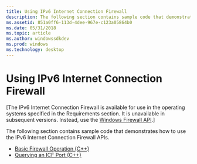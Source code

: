 ```yaml
---
title: Using IPv6 Internet Connection Firewall
description: The following section contains sample code that demonstrates how to use the IPv6 Internet Connection Firewall APIs.
ms.assetid: 851a0ff6-113d-4dee-967e-c123a05864b0
ms.date: 05/31/2018
ms.topic: article
ms.author: windowssdkdev
ms.prod: windows
ms.technology: desktop
---
```


# Using IPv6 Internet Connection Firewall

\[The IPv6 Internet Connection Firewall is available for use in the operating systems specified in the Requirements section. It is unavailable in subsequent versions. Instead, use the [Windows Firewall API](windows-firewall-start-page.md).\]

The following section contains sample code that demonstrates how to use the IPv6 Internet Connection Firewall APIs.

-   [Basic Firewall Operation (C++)](basic-firewall-operation.md)
-   [Querying an ICF Port (C++)](querying-an-icf-port.md)

 

 




